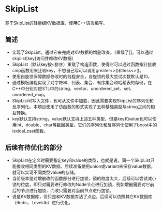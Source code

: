 # SkipList
基于SkipList的轻量级KV数据库，使用C++语言编写。

## 简述
- 实现了SkipList，通过它来完成对KV数据的增删改查。（重载了[]，可以通过skiplist[key]访问并修改KV数据）
- SkipList（默认key按<排序）重载了构造函数，使得它可以通过函数指针接收cmp函数用来比较key，不想自己写可以调用greater<>()和less<>()。
- 使用自旋锁保障数据修改时的线程安全，自旋锁的最大尝试次数默认是10。
- 通过模板编程实现了对字符串、列表、集合、有序集合和哈希表的存储，在C++中分别对应STL中的string、vector、unordered_set、set、unordered_map。
- SkipList可写入文件，也可从文件中加载，因此需要实现SkipList的序列化和反序列化。本项目使用了仿函数的形式实现了五种基础类型与string之间的相互转换。
- key默认支持string，value默认支持上述五种类型，但是key和value也可以使用int、double、char等数据类型，它们的序列化和反序列化使用了boost中的lexical_cast函数。


## 后续有待优化的部分
- SkipList在定义时需要指定key和value的类型，也就是说，同一个SkipList只能接收相同类型的KV数据。后续准备使用union或variant来保存value数据，就可以实现不同类型value的存储。
- 当前版本是对增删改的函数部分进行加锁，锁的粒度太大，后续可以尝试减小锁的粒度，即只对需要进行修改的Node节点进行加锁，例如增删需要对它前后的节点进行加锁，而改只需要对当前节点进行加锁。
- 说是KV数据库，但只是和KV数据库沾了点边，后续可以仿照其它KV数据库（Redis、Leveldb）进行优化。